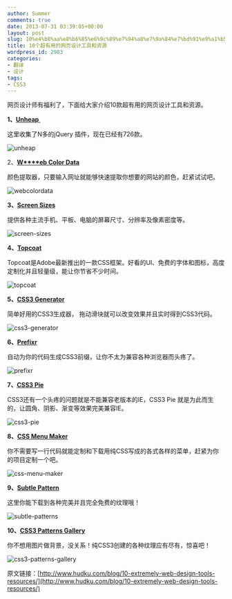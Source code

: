 ```yaml
---
author: Summer
comments: true
date: 2013-07-31 03:39:05+00:00
layout: post
slug: 10%e4%b8%aa%e8%b6%85%e6%9c%89%e7%94%a8%e7%9a%84%e7%bd%91%e9%a1%b5%e8%ae%be%e8%ae%a1%e5%b7%a5%e5%85%b7%e5%92%8c%e8%b5%84%e6%ba%90
title: 10个超有用的网页设计工具和资源
wordpress_id: 2983
categories:
- 翻译
- 设计
tags:
- CSS3
---
```


网页设计师有福利了，下面给大家介绍10款超有用的网页设计工具和资源。

**1、**[**Unheap**](http://www.unheap.com/)[ ](http://www.unheap.com/)

这里收集了N多的jQuery 插件，现在已经有726款。

![unheap](/wp-content/uploads/2013/07/unheap.png)

2、[**W****eb Color Data**](http://webcolourdata.com/)

颜色提取器，只要输入网址就能够快速提取你想要的网站的颜色，赶紧试试吧。

![webcolordata](/wp-content/uploads/2013/07/webcolordata.png)

**3、[Screen Sizes](http://screensiz.es/phone)**

提供各种主流手机、平板、电脑的屏幕尺寸、分辨率及像素密度等。

![screen-sizes](/wp-content/uploads/2013/07/screen-sizes.png)

**4、[Topcoat](http://topcoat.io/)**

Topcoat是Adobe最新推出的一款CSS框架。好看的UI、免费的字体和图标，高度定制化并且轻量级，能让你节省不少时间。

![topcoat](/wp-content/uploads/2013/07/topcoat.png)

**5、[CSS3 Generator](http://www.css3generator.in/)**

简单好用的CSS3生成器， 拖动滑块就可以改变效果并且实时得到CSS3代码。

![css3-generator](/wp-content/uploads/2013/07/css3-generator.png)

**6、[Prefixr](http://prefixr.com/index.php)**

自动为你的代码生成CSS3前缀，让你不太为兼容各种浏览器而头疼了。

![prefixr](/wp-content/uploads/2013/07/prefixr.png)

**7、[CSS3 Pie](http://css3pie.com/)**

CSS3还有一个头疼的问题就是不能兼容老版本的IE，CSS3 Pie 就是为此而生的，让圆角、阴影、渐变等效果完美兼容IE。

![css3-pie](/wp-content/uploads/2013/07/css3-pie.png)

**8、[CSS Menu Maker](http://cssmenumaker.com/)**

你不需要写一行代码就能定制和下载用纯CSS写成的各式各样的菜单，赶紧为你的项目定制一个吧。

![css-menu-maker](/wp-content/uploads/2013/07/css-menu-maker.png)

**9、[Subtle Pattern](http://subtlepatterns.com/)**

这里你能下载到各种完美并且完全免费的纹理哦！

![subtle-patterns](/wp-content/uploads/2013/07/subtle-patterns.png)

**10、[CSS3 Patterns Gallery](http://lea.verou.me/css3patterns/)**

你不想用图片做背景，没关系！纯CSS3创建的各种纹理应有尽有，惊喜吧！

![css3-patterns-gallery](/wp-content/uploads/2013/07/css3-patterns-gallery.jpg)

原文链接：[http://www.hudku.com/blog/10-extremely-web-design-tools-resources/](http://www.hudku.com/blog/10-extremely-web-design-tools-resources/)
